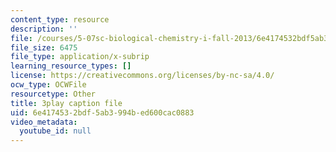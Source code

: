 ```yaml
---
content_type: resource
description: ''
file: /courses/5-07sc-biological-chemistry-i-fall-2013/6e4174532bdf5ab3994bed600cac0883_ZS5vxMILXPg.vtt
file_size: 6475
file_type: application/x-subrip
learning_resource_types: []
license: https://creativecommons.org/licenses/by-nc-sa/4.0/
ocw_type: OCWFile
resourcetype: Other
title: 3play caption file
uid: 6e417453-2bdf-5ab3-994b-ed600cac0883
video_metadata:
  youtube_id: null
---
```

